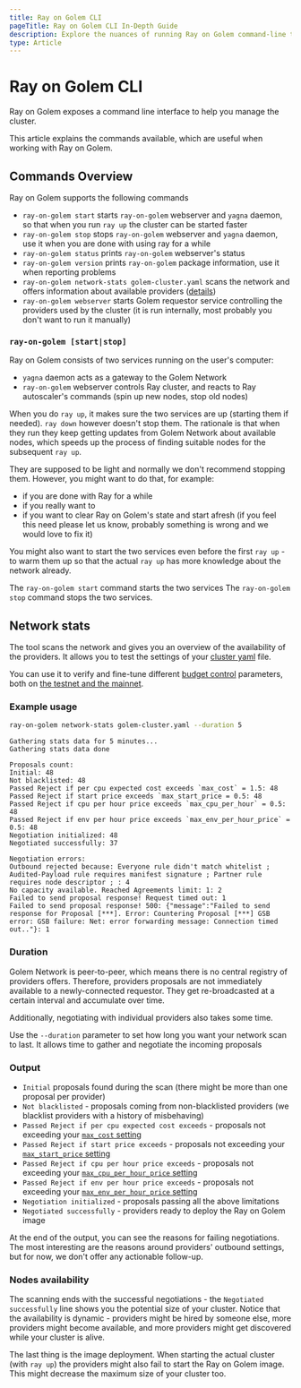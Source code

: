 ```yaml
---
title: Ray on Golem CLI
pageTitle: Ray on Golem CLI In-Depth Guide
description: Explore the nuances of running Ray on Golem command-line tools
type: Article
---
```


# Ray on Golem CLI

Ray on Golem exposes a command line interface to help you manage the cluster.

This article explains the commands available, which are useful when working with Ray on Golem.

## Commands Overview

Ray on Golem supports the following commands

- `ray-on-golem start` starts `ray-on-golem` webserver and `yagna` daemon, so that when you run `ray up` the cluster can be started faster
- `ray-on-golem stop` stops `ray-on-golem` webserver and `yagna` daemon, use it when you are done with using ray for a while
- `ray-on-golem status` prints `ray-on-golem` webserver's status
- `ray-on-golem version` prints `ray-on-golem` package information, use it when reporting problems
- `ray-on-golem network-stats golem-cluster.yaml` scans the network and offers information about available providers ([details](#network-stats))
- `ray-on-golem webserver` starts Golem requestor service controlling the providers used by the cluster (it is run internally, most probably you don't want to run it manually)

### `ray-on-golem [start|stop]`

Ray on Golem consists of two services running on the user's computer:
- `yagna` daemon acts as a gateway to the Golem Network 
- `ray-on-golem` webserver controls Ray cluster, and reacts to Ray autoscaler's commands (spin up new nodes, stop old nodes) 

When you do `ray up`, it makes sure the two services are up (starting them if needed). `ray down` however doesn't stop them. 
The rationale is that when they run they keep getting updates from Golem Network about available nodes, 
which speeds up the process of finding suitable nodes for the subsequent `ray up`.

They are supposed to be light and normally we don't recommend stopping them.
However, you might want to do that, for example:
- if you are done with Ray for a while
- if you really want to 
- if you want to clear Ray on Golem's state and start afresh (if you feel this need please let us know, probably something is wrong and we would love to fix it)

You might also want to start the two services even before the first `ray up` - to warm them up so that the actual `ray up` has more knowledge about the network already.

The `ray-on-golem start` command starts the two services 
The `ray-on-golem stop` command stops the two services.


## Network stats

The tool scans the network and gives you an overview of the availability of the providers.
It allows you to test the settings of your [cluster yaml](/docs/creators/ray/cluster-yaml) file.

You can use it to verify and fine-tune different [budget control](/docs/creators/ray/cluster-yaml#avoiding-too-expensive-providers) parameters,
both on [the testnet and the mainnet](/docs/creators/ray/cluster-yaml#network).

### Example usage

```bash
ray-on-golem network-stats golem-cluster.yaml --duration 5
```

```
Gathering stats data for 5 minutes...
Gathering stats data done

Proposals count:
Initial: 48
Not blacklisted: 48
Passed Reject if per cpu expected cost exceeds `max_cost` = 1.5: 48
Passed Reject if start price exceeds `max_start_price = 0.5: 48
Passed Reject if cpu per hour price exceeds `max_cpu_per_hour` = 0.5: 48
Passed Reject if env per hour price exceeds `max_env_per_hour_price` = 0.5: 48
Negotiation initialized: 48 
Negotiated successfully: 37

Negotiation errors:
Outbound rejected because: Everyone rule didn't match whitelist ; Audited-Payload rule requires manifest signature ; Partner rule requires node descriptor ; : 4
No capacity available. Reached Agreements limit: 1: 2
Failed to send proposal response! Request timed out: 1
Failed to send proposal response! 500: {"message":"Failed to send response for Proposal [***]. Error: Countering Proposal [***] GSB error: GSB failure: Net: error forwarding message: Connection timed out.."}: 1
```

### Duration

Golem Network is peer-to-peer, which means there is no central registry of providers offers. Therefore,
providers proposals are not immediately available to a newly-connected requestor. They get re-broadcasted at a certain interval and accumulate over time.

Additionally, negotiating with individual providers also takes some time.

Use the `--duration` parameter to set how long you want your network scan to last. It allows time to gather and negotiate the incoming proposals

### Output

- `Initial` proposals found during the scan (there might be more than one proposal per provider)
- `Not blacklisted` - proposals coming from non-blacklisted providers (we blacklist providers with a history of misbehaving)
- `Passed Reject if per cpu expected cost exceeds` - proposals not exceeding your [`max_cost` setting](/docs/creators/ray/cluster-yaml#choosing-the-cheapest-providers-maximum-expected-usage-cost)
- `Passed Reject if start price exceeds` - proposals not exceeding your [`max_start_price` setting](/docs/creators/ray/cluster-yaml#maximum-provider-prices)
- `Passed Reject if cpu per hour price exceeds` - proposals not exceeding your [`max_cpu_per_hour_price` setting](/docs/creators/ray/cluster-yaml#maximum-provider-prices)
- `Passed Reject if env per hour price exceeds` - proposals not exceeding your [`max_env_per_hour_price` setting](/docs/creators/ray/cluster-yaml#maximum-provider-prices)
- `Negotiation initialized` - proposals passing all the above limitations
- `Negotiated successfully` - providers ready to deploy the Ray on Golem image

At the end of the output, you can see the reasons for failing negotiations.
The most interesting are the reasons around providers' outbound settings, but for now, we don't offer any actionable follow-up.

### Nodes availability

The scanning ends with the successful negotiations - the `Negotiated successfully` line shows you the potential size of your cluster.
Notice that the availability is dynamic - providers might be hired by someone else, more providers might become available, and more providers might get discovered while your cluster is alive.

The last thing is the image deployment. When starting the actual cluster (with `ray up`) the providers might also fail to start the Ray on Golem image. This might decrease the maximum size of your cluster too.
